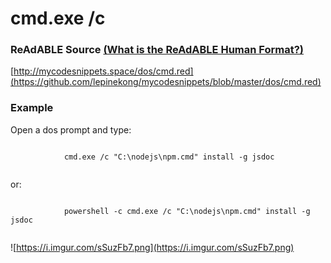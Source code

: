 
# cmd.exe /c


### ReAdABLE Source [(What is the ReAdABLE Human Format?)](http://readablehumanformat.com)

[http://mycodesnippets.space/dos/cmd.red](https://github.com/lepinekong/mycodesnippets/blob/master/dos/cmd.red)


### Example

Open a dos prompt and type:


```dos

            cmd.exe /c "C:\nodejs\npm.cmd" install -g jsdoc
        
```


or:


```dos

            powershell -c cmd.exe /c "C:\nodejs\npm.cmd" install -g jsdoc
        
```


![https://i.imgur.com/sSuzFb7.png](https://i.imgur.com/sSuzFb7.png)
                    
